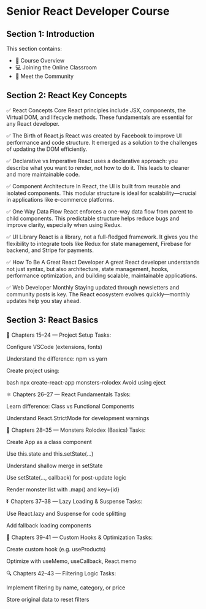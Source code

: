 # Senior React Developer Course

## Section 1: Introduction


This section contains:

- 📖 Course Overview  
- 💻 Joining the Online Classroom  
- 🤝 Meet the Community  



## Section 2: React Key Concepts

✅ React Concepts
Core React principles include JSX, components, the Virtual DOM, and lifecycle methods. These fundamentals are essential for any React developer.

✅ The Birth of React.js
React was created by Facebook to improve UI performance and code structure. It emerged as a solution to the challenges of updating the DOM efficiently.

✅ Declarative vs Imperative
React uses a declarative approach: you describe what you want to render, not how to do it. This leads to cleaner and more maintainable code.

✅ Component Architecture
In React, the UI is built from reusable and isolated components. This modular structure is ideal for scalability—crucial in applications like e-commerce platforms.

✅ One Way Data Flow
React enforces a one-way data flow from parent to child components. This predictable structure helps reduce bugs and improve clarity, especially when using Redux.

✅ UI Library
React is a library, not a full-fledged framework. It gives you the flexibility to integrate tools like Redux for state management, Firebase for backend, and Stripe for payments.

✅ How To Be A Great React Developer
A great React developer understands not just syntax, but also architecture, state management, hooks, performance optimization, and building scalable, maintainable applications.

✅ Web Developer Monthly
Staying updated through newsletters and community posts is key. The React ecosystem evolves quickly—monthly updates help you stay ahead.

<!-- Temporary change to enable initial commit -->


## Section 3: React Basics

🔧 Chapters 15–24 — Project Setup
Tasks:

Configure VSCode (extensions, fonts)

Understand the difference: npm vs yarn

Create project using:

bash
npx create-react-app monsters-rolodex
Avoid using eject

⚛️ Chapters 26–27 — React Fundamentals
Tasks:

Learn difference: Class vs Functional Components

Understand React.StrictMode for development warnings

👾 Chapters 28–35 — Monsters Rolodex (Basics)
Tasks:

Create App as a class component

Use this.state and this.setState(...)

Understand shallow merge in setState

Use setState(..., callback) for post-update logic

Render monster list with .map() and key={id}

⏬ Chapters 37–38 — Lazy Loading & Suspense
Tasks:

Use React.lazy and Suspense for code splitting

Add fallback loading components

🧩 Chapters 39–41 — Custom Hooks & Optimization
Tasks:

Create custom hook (e.g. useProducts)

Optimize with useMemo, useCallback, React.memo

🔍 Chapters 42–43 — Filtering Logic
Tasks:

Implement filtering by name, category, or price

Store original data to reset filters